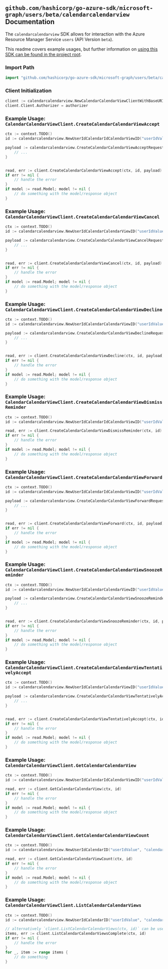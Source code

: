
## `github.com/hashicorp/go-azure-sdk/microsoft-graph/users/beta/calendarcalendarview` Documentation

The `calendarcalendarview` SDK allows for interaction with the Azure Resource Manager Service `users` (API Version `beta`).

This readme covers example usages, but further information on [using this SDK can be found in the project root](https://github.com/hashicorp/go-azure-sdk/tree/main/docs).

### Import Path

```go
import "github.com/hashicorp/go-azure-sdk/microsoft-graph/users/beta/calendarcalendarview"
```


### Client Initialization

```go
client := calendarcalendarview.NewCalendarCalendarViewClientWithBaseURI("https://management.azure.com")
client.Client.Authorizer = authorizer
```


### Example Usage: `CalendarCalendarViewClient.CreateCalendarCalendarViewAccept`

```go
ctx := context.TODO()
id := calendarcalendarview.NewUserIdCalendarIdCalendarViewID("userIdValue", "calendarIdValue", "eventIdValue")

payload := calendarcalendarview.CreateCalendarCalendarViewAcceptRequest{
	// ...
}


read, err := client.CreateCalendarCalendarViewAccept(ctx, id, payload)
if err != nil {
	// handle the error
}
if model := read.Model; model != nil {
	// do something with the model/response object
}
```


### Example Usage: `CalendarCalendarViewClient.CreateCalendarCalendarViewCancel`

```go
ctx := context.TODO()
id := calendarcalendarview.NewUserIdCalendarCalendarViewID("userIdValue", "eventIdValue")

payload := calendarcalendarview.CreateCalendarCalendarViewCancelRequest{
	// ...
}


read, err := client.CreateCalendarCalendarViewCancel(ctx, id, payload)
if err != nil {
	// handle the error
}
if model := read.Model; model != nil {
	// do something with the model/response object
}
```


### Example Usage: `CalendarCalendarViewClient.CreateCalendarCalendarViewDecline`

```go
ctx := context.TODO()
id := calendarcalendarview.NewUserIdCalendarCalendarViewID("userIdValue", "eventIdValue")

payload := calendarcalendarview.CreateCalendarCalendarViewDeclineRequest{
	// ...
}


read, err := client.CreateCalendarCalendarViewDecline(ctx, id, payload)
if err != nil {
	// handle the error
}
if model := read.Model; model != nil {
	// do something with the model/response object
}
```


### Example Usage: `CalendarCalendarViewClient.CreateCalendarCalendarViewDismissReminder`

```go
ctx := context.TODO()
id := calendarcalendarview.NewUserIdCalendarIdCalendarViewID("userIdValue", "calendarIdValue", "eventIdValue")

read, err := client.CreateCalendarCalendarViewDismissReminder(ctx, id)
if err != nil {
	// handle the error
}
if model := read.Model; model != nil {
	// do something with the model/response object
}
```


### Example Usage: `CalendarCalendarViewClient.CreateCalendarCalendarViewForward`

```go
ctx := context.TODO()
id := calendarcalendarview.NewUserIdCalendarIdCalendarViewID("userIdValue", "calendarIdValue", "eventIdValue")

payload := calendarcalendarview.CreateCalendarCalendarViewForwardRequest{
	// ...
}


read, err := client.CreateCalendarCalendarViewForward(ctx, id, payload)
if err != nil {
	// handle the error
}
if model := read.Model; model != nil {
	// do something with the model/response object
}
```


### Example Usage: `CalendarCalendarViewClient.CreateCalendarCalendarViewSnoozeReminder`

```go
ctx := context.TODO()
id := calendarcalendarview.NewUserIdCalendarCalendarViewID("userIdValue", "eventIdValue")

payload := calendarcalendarview.CreateCalendarCalendarViewSnoozeReminderRequest{
	// ...
}


read, err := client.CreateCalendarCalendarViewSnoozeReminder(ctx, id, payload)
if err != nil {
	// handle the error
}
if model := read.Model; model != nil {
	// do something with the model/response object
}
```


### Example Usage: `CalendarCalendarViewClient.CreateCalendarCalendarViewTentativelyAccept`

```go
ctx := context.TODO()
id := calendarcalendarview.NewUserIdCalendarCalendarViewID("userIdValue", "eventIdValue")

payload := calendarcalendarview.CreateCalendarCalendarViewTentativelyAcceptRequest{
	// ...
}


read, err := client.CreateCalendarCalendarViewTentativelyAccept(ctx, id, payload)
if err != nil {
	// handle the error
}
if model := read.Model; model != nil {
	// do something with the model/response object
}
```


### Example Usage: `CalendarCalendarViewClient.GetCalendarCalendarView`

```go
ctx := context.TODO()
id := calendarcalendarview.NewUserIdCalendarIdCalendarViewID("userIdValue", "calendarIdValue", "eventIdValue")

read, err := client.GetCalendarCalendarView(ctx, id)
if err != nil {
	// handle the error
}
if model := read.Model; model != nil {
	// do something with the model/response object
}
```


### Example Usage: `CalendarCalendarViewClient.GetCalendarCalendarViewCount`

```go
ctx := context.TODO()
id := calendarcalendarview.NewUserIdCalendarID("userIdValue", "calendarIdValue")

read, err := client.GetCalendarCalendarViewCount(ctx, id)
if err != nil {
	// handle the error
}
if model := read.Model; model != nil {
	// do something with the model/response object
}
```


### Example Usage: `CalendarCalendarViewClient.ListCalendarCalendarViews`

```go
ctx := context.TODO()
id := calendarcalendarview.NewUserIdCalendarID("userIdValue", "calendarIdValue")

// alternatively `client.ListCalendarCalendarViews(ctx, id)` can be used to do batched pagination
items, err := client.ListCalendarCalendarViewsComplete(ctx, id)
if err != nil {
	// handle the error
}
for _, item := range items {
	// do something
}
```
